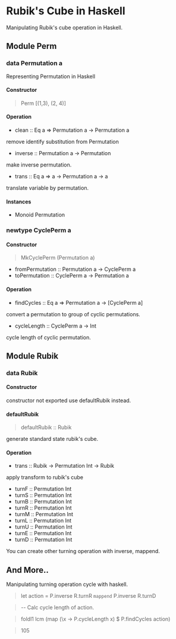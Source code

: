 # Rubik's Cube in Haskell

Manipulating Rubik's cube operation in Haskell.

## Module Perm

### data Permutation a

Representing Permutation in Haskell

#### Constructor 

> Perm [(1,3), (2, 4)]

#### Operation

- clean :: Eq a => Permutation a -> Permutation a

remove identify substitution from Permutation

- inverse :: Permutation a -> Permutation

make inverse permutation.

- trans :: Eq a => a -> Permutation a -> a

translate variable by permutation.

#### Instances

- Monoid Permutation

### newtype CyclePerm a

#### Constructor

> MkCyclePerm (Permutation a)

  - fromPermutation :: Permutation a -> CyclePerm a
  - toPermutation :: CyclePerm a -> Permutation a

#### Operation

  - findCycles :: Eq a => Permutation a -> [CyclePerm a]

  convert a permutation to group of cyclic permutations.

  - cycleLength :: CyclePerm a -> Int

  cycle length of cyclic permutation.

## Module Rubik

### data Rubik

#### Constructor

  constructor not exported use defaultRubik instead.

#### defaultRubik

  > defaultRubik :: Rubik

  generate standard state rubik's cube.

#### Operation

  - trans :: Rubik -> Permutation Int -> Rubik

  apply transform to rubik's cube

  - turnF :: Permutation Int
  - turnS :: Permutation Int
  - turnB :: Permutation Int
  - turnR :: Permutation Int
  - turnM :: Permutation Int
  - turnL :: Permutation Int
  - turnU :: Permutation Int
  - turnE :: Permutation Int
  - turnD :: Permutation Int

  You can create other turning operation with inverse, mappend.

## And More..

Manipulating turning operation cycle with haskell.

> let action = P.inverse R.turnR `mappend` P.inverse R.turnD

> -- Calc cycle length of action.

> foldl1 lcm (map (\x -> P.cycleLength x) $ P.findCycles action)

> 105
